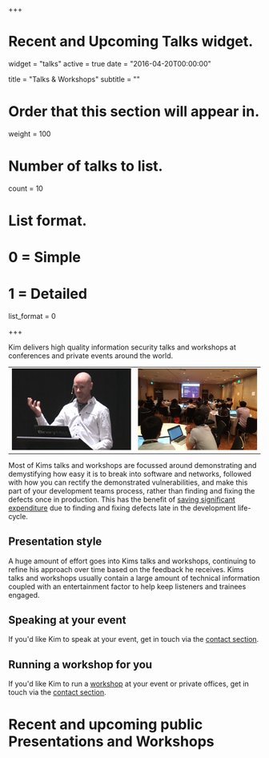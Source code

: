 +++
# Recent and Upcoming Talks widget.
widget = "talks"
active = true
date = "2016-04-20T00:00:00"

title = "Talks & Workshops"
subtitle = ""

# Order that this section will appear in.
weight = 100

# Number of talks to list.
count = 10

# List format.
#   0 = Simple
#   1 = Detailed
list_format = 0

+++

Kim delivers high quality information security talks and workshops at conferences and private events around the world.

<table>
   <tr>
      <td><img src="img/nzjs-con.png"></img></td>
      <td><img src="img/DevSecCon.jpg"></img></td>
   </tr>
</table>

Most of Kims talks and workshops are focussed around demonstrating and demystifying how easy it is to break into software and networks, followed with how you can rectify the demonstrated vulnerabilities, and make this part of your development teams process, rather than finding and fixing the defects once in production. This has the benefit of [saving significant expenditure](https://f0.holisticinfosecforwebdevelopers.com/chap06.html#leanpub-auto-cheapest-place-to-deal-with-defects) due to finding and fixing defects late in the development life-cycle.

## Presentation style

A huge amount of effort goes into Kims talks and workshops, continuing to refine his approach over time based on the feedback he receives. Kims talks and workshops usually contain a large amount of technical information coupled with an entertainment factor to help keep listeners and trainees engaged.

## Speaking at your event

If you'd like Kim to speak at your event, get in touch via the [contact section](#contact).

## Running a workshop for you

If you'd like Kim to run a [workshop](project/service-development-team-security-training/) at your event or private offices, get in touch via the [contact section](#contact).


# Recent and upcoming public Presentations and Workshops

